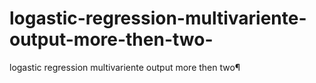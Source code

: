 # logastic-regression-multivariente-output-more-then-two-
logastic regression multivariente output more then two¶

